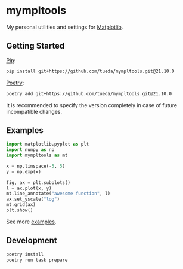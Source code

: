 mympltools
==========

My personal utilities and settings for [Matplotlib](https://matplotlib.org/).


Getting Started
---------------

[Pip](https://pip.pypa.io/en/stable/):
```bash
pip install git+https://github.com/tueda/mympltools.git@21.10.0
```

[Poetry](https://python-poetry.org/):
```bash
poetry add git+https://github.com/tueda/mympltools.git@21.10.0
```

It is recommended to specify the version completely in case of future incompatible changes.


Examples
--------

```python
import matplotlib.pyplot as plt
import numpy as np
import mympltools as mt

x = np.linspace(-5, 5)
y = np.exp(x)

fig, ax = plt.subplots()
l = ax.plot(x, y)
mt.line_annotate("awesome function", l)
ax.set_yscale("log")
mt.grid(ax)
plt.show()
```

See more [examples](https://github.com/tueda/mympltools/blob/main/examples/Examples.ipynb).


Development
-----------

```bash
poetry install
poetry run task prepare
```
